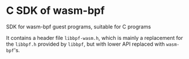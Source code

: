 # C SDK of wasm-bpf
SDK for wasm-bpf guest programs, suitable for C programs

It contains a header file `libbpf-wasm.h`, which is mainly a replacement for the `libbpf.h` provided by `libbpf`, but with lower API replaced with `wasm-bpf`'s.
